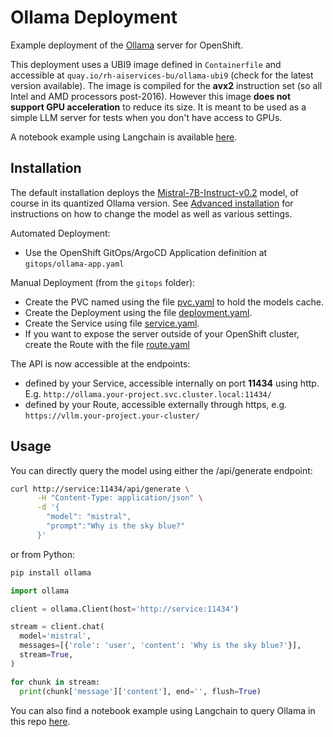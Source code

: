 # Ollama Deployment

Example deployment of the [Ollama](https://github.com/ollama/ollama) server for OpenShift.

This deployment uses a UBI9 image defined in `Containerfile` and accessible at `quay.io/rh-aiservices-bu/ollama-ubi9` (check for the latest version available). The image is compiled for the **avx2** instruction set (so all Intel and AMD processors post-2016). However this image **does not support GPU acceleration** to reduce its size. It is meant to be used as a simple LLM server for tests when you don't have access to GPUs.

A notebook example using Langchain is available [here](../../examples/notebooks/langchain/Langchain-vLLM-Prompt-memory.ipynb).

## Installation

The default installation deploys the [Mistral-7B-Instruct-v0.2](https://huggingface.co/mistralai/Mistral-7B-Instruct-v0.2) model, of course in its quantized Ollama version. See [Advanced installation](#advanced-installation) for instructions on how to change the model as well as various settings.

Automated Deployment:

- Use the OpenShift GitOps/ArgoCD Application definition at `gitops/ollama-app.yaml`

Manual Deployment (from the `gitops` folder):

- Create the PVC named using the file [pvc.yaml](gitops/pvc.yaml) to hold the models cache.
- Create the Deployment using the file [deployment.yaml](gitops/deployment.yaml).
- Create the Service using file [service.yaml](gitops/service.yaml).
- If you want to expose the server outside of your OpenShift cluster, create the Route with the file [route.yaml](gitops/route.yaml)

The API is now accessible at the endpoints:

- defined by your Service, accessible internally on port **11434** using http. E.g. `http://ollama.your-project.svc.cluster.local:11434/`
- defined by your Route, accessible externally through https, e.g. `https://vllm.your-project.your-cluster/`

## Usage

You can directly query the model using either the /api/generate endpoint:

```bash
curl http://service:11434/api/generate \
      -H "Content-Type: application/json" \
      -d '{
        "model": "mistral",
        "prompt":"Why is the sky blue?"
      }'
```

or from Python:

```bash
pip install ollama
```

```python
import ollama

client = ollama.Client(host='http://service:11434')

stream = client.chat(
  model='mistral',
  messages=[{'role': 'user', 'content': 'Why is the sky blue?'}],
  stream=True,
)

for chunk in stream:
  print(chunk['message']['content'], end='', flush=True)
```

You can also find a notebook example using Langchain to query Ollama in this repo [here](../../examples/notebooks/langchain/Langchain-Ollama-Prompt-memory.ipynb).
